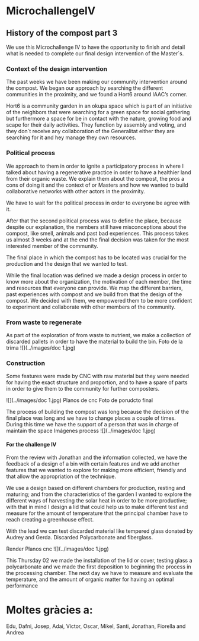 # MicrochallengeIV


## History of the compost part 3
We use this Microchallenge IV to have the opportunity to finish and detail what is needed to complete our final design intervention of the Master´s.


### Context of the design intervention

The past weeks we have been making our community intervention around the compost. We began our approach by searching the different communities in the proximity, and we found a Hort6 around IAAC’s corner.

Hort6 is a community garden in an okupa space which is part of an initiative of the neighbors that were searching for a green space for social gathering but furthermore a space for be in contact with the nature, growing food and scape for their daily activities. They function by assembly and voting, and they don´t receive any collaboration of the Generalitat either they are searching for it and hey manage they own resources.


### Political process
We approach to them in order to ignite a participatory process in where I talked about having a regenerative practice in order to have a healthier land from their organic waste. We explain them about the compost, the pros a cons of doing it and the context of or Masters and how we wanted to build collaborative networks with other actors in the proximity.


We have to wait for the political process in order to everyone be agree with it.


After that the second political process was to define the place, because despite our explanation, the members still have misconceptions about the compost, like smell, animals and past bad experiences. This process takes us almost 3 weeks and at the end the final decision was taken for the most interested member of the community.


The final place in which the compost has to be located was crucial for the production and the design that we wanted to test.

While the final location was defined we made a design process in order to know more about the organization, the motivation of each member, the time and resources that everyone can provide. We map the different barriers, past experiences with compost and we build from that the design of the compost. We decided with them, we empowered them to be more confident to experiment and collaborate with other members of the community.


### From waste to regenerate
As part of the exploration of from waste to nutrient, we make a collection of discarded pallets in order to have the material to build the bin.
Foto de la trima
![](../images/doc 1.jpg)

### Construction
Some features were made by CNC with raw material but they were needed for having the exact structure and proportion, and to have a spare of parts in order to give them to the community for further composters.  

![](../images/doc 1.jpg)
Planos de cnc
Foto de porudcto final


The process of building the compost was long because the decision of the final place was long and we have to change places a couple of times. During this time we have the support of a person that was in charge of maintain the space
Imágenes process
![](../images/doc 1.jpg)

#### For the challenge IV
From the review with Jonathan and the information collected, we have the feedback of a design of a bin with certain features and we add another features that we wanted to explore for making more efficient, friendly and that allow the appropriation of the technique.


We use a design based on different chambers for production, resting and maturing; and from the characteristics of the garden I wanted to explore the different ways of harvesting the solar heat in order to be more productive; with that in mind I design a lid that could help us to make different test and measure for the amount of temperature that the principal chamber have to reach creating a greenhouse effect.


With the lead we can test discarded material like tempered glass donated by Audrey and Gerda. Discarded Polycarbonate and fiberglass.


Render
Planos cnc
![](../images/doc 1.jpg)

This Thursday 02 we made the installation of the lid or cover, testing glass a polycarbonate and we made the first deposition to beginning the process in the processing chamber.
The next day we have to measure and evaluate the temperature, and the amount of organic matter for having an optimal performance

# Moltes gràcies a:
Edu, Dafni, Josep, Adai, Víctor, Oscar, Mikel, Santi, Jonathan, Fiorella and Andrea
